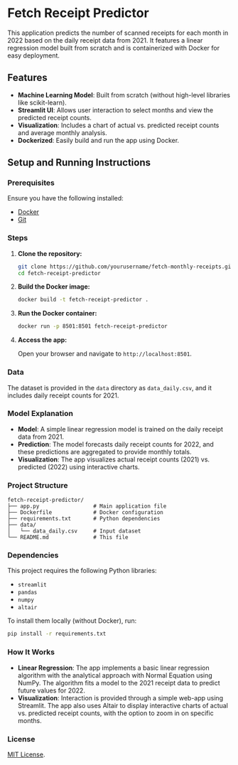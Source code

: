 
# Fetch Receipt Predictor

This application predicts the number of scanned receipts for each month in 2022 based on the daily receipt data from 2021. It features a linear regression model built from scratch and is containerized with Docker for easy deployment.

## Features

- **Machine Learning Model**: Built from scratch (without high-level libraries like scikit-learn).
- **Streamlit UI**: Allows user interaction to select months and view the predicted receipt counts.
- **Visualization**: Includes a chart of actual vs. predicted receipt counts and average monthly analysis.
- **Dockerized**: Easily build and run the app using Docker.

## Setup and Running Instructions

### Prerequisites

Ensure you have the following installed:

- [Docker](https://docs.docker.com/get-docker/)
- [Git](https://git-scm.com/)

### Steps

1. **Clone the repository:**

   ```bash
   git clone https://github.com/yourusername/fetch-monthly-receipts.git
   cd fetch-receipt-predictor
   ```

2. **Build the Docker image:**

   ```bash
   docker build -t fetch-receipt-predictor .
   ```

3. **Run the Docker container:**

   ```bash
   docker run -p 8501:8501 fetch-receipt-predictor
   ```

4. **Access the app:**

   Open your browser and navigate to `http://localhost:8501`.

### Data

The dataset is provided in the `data` directory as `data_daily.csv`, and it includes daily receipt counts for 2021.

### Model Explanation

- **Model**: A simple linear regression model is trained on the daily receipt data from 2021.
- **Prediction**: The model forecasts daily receipt counts for 2022, and these predictions are aggregated to provide monthly totals.
- **Visualization**: The app visualizes actual receipt counts (2021) vs. predicted (2022) using interactive charts.

### Project Structure

```
fetch-receipt-predictor/
├── app.py                 # Main application file
├── Dockerfile             # Docker configuration
├── requirements.txt       # Python dependencies
├── data/
│   └── data_daily.csv     # Input dataset
└── README.md              # This file
```

### Dependencies

This project requires the following Python libraries:

- `streamlit`
- `pandas`
- `numpy`
- `altair`

To install them locally (without Docker), run:

```bash
pip install -r requirements.txt
```

### How It Works

- **Linear Regression**: The app implements a basic linear regression algorithm with the analytical approach with Normal Equation using NumPy. The algorithm fits a model to the 2021 receipt data to predict future values for 2022.
- **Visualization**: Interaction is provided through a simple web-app using Streamlit. The app also uses Altair to display interactive charts of actual vs. predicted receipt counts, with the option to zoom in on specific months.

### License
[MIT License](LICENSE).